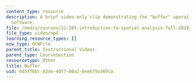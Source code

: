 ```yaml
---
content_type: resource
description: A brief video-only clip demonstrating the "buffer" operation in ArcGIS
  software.
file: /media/courses/11-205-introduction-to-spatial-analysis-fall-2019/6d5ffbbc82de405708a26ee679a360ca_MIT11_205F19_buffer.mp4
file_type: video/mp4
learning_resource_types: []
ocw_type: OCWFile
parent_title: Instructional Videos
parent_type: CourseSection
resourcetype: Other
title: Buffer
uid: 6d5ffbbc-82de-4057-08a2-6ee679a360ca
---
```

